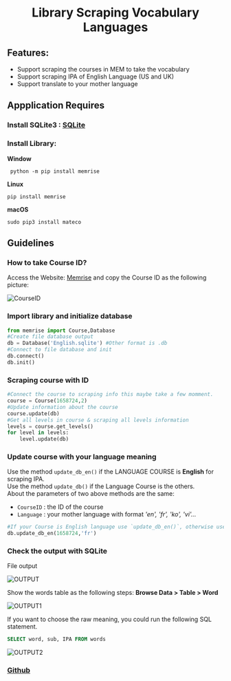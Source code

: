 <p align="center">
  <h1 align="center">Library Scraping Vocabulary Languages</h1>
</p>

## Features:
- Support scraping the courses in MEM to take the vocabulary
- Support scraping IPA of English Language (US and UK)
- Support translate to your mother language

## Appplication Requires

### Install SQLite3 : [SQLite](https://www.sqlite.org/)

### Install Library: 
<b>Window</b>
```
 python -m pip install memrise
```
<b>Linux</b>
  ```
  pip install memrise
  ```
 <b>macOS</b>
 ```
 sudo pip3 install mateco
```
## Guidelines

### How to take Course ID?

Access the Website: [Memrise](https://app.memrise.com/) and copy the Course ID as the following picture:

![CourseID](https://github.com/tquangsdh20/memrise/blob/main/pic/CourseID.PNG?raw=true)

### Import library and initialize database

```python
from memrise import Course,Database
#Create file database output
db = Database('English.sqlite') #Other format is .db
#Connect to file database and init
db.connect()
db.init()
```

### Scraping course with ID

```python
#Connect the course to scraping info this maybe take a few momment.
course = Course(1658724,2)
#Update information about the course
course.update(db)
#Get all levels in course & scraping all levels information
levels = course.get_levels()
for level in levels:
    level.update(db)
```

### Update course with your language meaning

Use the method `update_db_en()` if the LANGUAGE COURSE is **English** for scraping IPA.  
Use the method `update_db()` if the Language Course is the others.  
About the parameters of two above methods are the same:  
- `CourseID` : the ID of the course
- `Language` : your mother language with format <i>'en', 'fr', 'ko', 'vi'...</i>

```python
#If your Course is English language use `update_db_en()`, otherwise use `update_db()` method.
db.update_db_en(1658724,'fr')
```
### Check the output with SQLite

File output

![OUTPUT](https://github.com/tquangsdh20/memrise/blob/main/pic/OUTPUT.PNG?raw=true)

Show the words table as the following steps: **Browse Data > Table > Word**

![OUTPUT1](https://github.com/tquangsdh20/memrise/blob/main/pic/OUTPUT2.PNG?raw=true)

If you want to choose the raw meaning, you could run the following SQL statement.

```SQL
SELECT word, sub, IPA FROM words
```
![OUTPUT2](https://github.com/tquangsdh20/memrise/blob/main/pic/OUTPUT3.PNG?raw=true)

### [Github](https://github.com/tquangsdh20/memrise)
